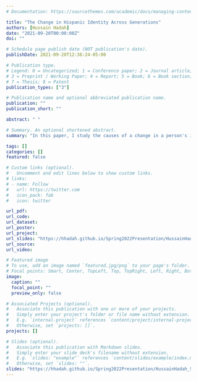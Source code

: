 ```yaml
---
# Documentation: https://sourcethemes.com/academic/docs/managing-content/

title: "The Change in Hispanic Identity Across Generations"
authors: [Hussain Hadah]
date: "2021-09-20T00:00:00Z"
doi: ""

# Schedule page publish date (NOT publication's date).
publishDate: 2021-09-20T12:36:24-05:00

# Publication type.
# Legend: 0 = Uncategorized; 1 = Conference paper; 2 = Journal article;
# 3 = Preprint / Working Paper; 4 = Report; 5 = Book; 6 = Book section;
# 7 = Thesis; 8 = Patent
publication_types: ["3"]

# Publication name and optional abbreviated publication name.
publication: ""
publication_short: ""

abstract: " "

# Summary. An optional shortened abstract.
summary: "In this paper, I study the causes of a change in a person's identity. I also investigate whether a change in identity affects labor and marriage markets outcomes."

tags: []
categories: []
featured: false

# Custom links (optional).
#   Uncomment and edit lines below to show custom links.
# links:
# - name: Follow
#   url: https://twitter.com
#   icon_pack: fab
#   icon: twitter

url_pdf:
url_code:
url_dataset:
url_poster:
url_project:
url_slides: "https://hhadah.github.io/Spring2022Presentation/HussainHadah_Spring2022.html#1"
url_source:
url_video:

# Featured image
# To use, add an image named `featured.jpg/png` to your page's folder. 
# Focal points: Smart, Center, TopLeft, Top, TopRight, Left, Right, BottomLeft, Bottom, BottomRight.
image:
  caption: ""
  focal_point: ""
  preview_only: false

# Associated Projects (optional).
#   Associate this publication with one or more of your projects.
#   Simply enter your project's folder or file name without extension.
#   E.g. `internal-project` references `content/project/internal-project/index.md`.
#   Otherwise, set `projects: []`.
projects: []

# Slides (optional).
#   Associate this publication with Markdown slides.
#   Simply enter your slide deck's filename without extension.
#   E.g. `slides: "example"` references `content/slides/example/index.md`.
#   Otherwise, set `slides: ""`.
slides: "https://hhadah.github.io/Spring2022Presentation/HussainHadah_Spring2022.html#1"
---
```


